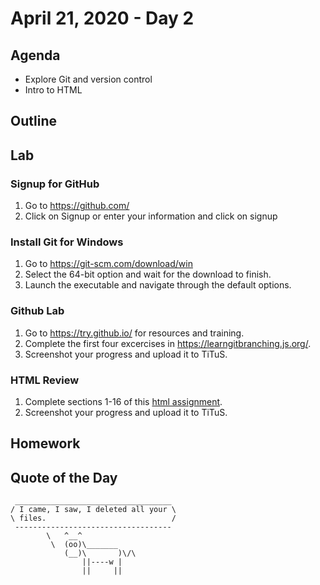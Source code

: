 # April 21, 2020 - Day 2


## Agenda

- Explore Git and version control
- Intro to HTML 

## Outline

## Lab

### Signup for GitHub

1. Go to https://github.com/
2. Click on Signup or enter your information and click on signup 

### Install Git for Windows

1. Go to https://git-scm.com/download/win
2. Select the 64-bit option and wait for the download to finish.
3. Launch the executable and navigate through the default options. 

### Github Lab

1. Go to https://try.github.io/ for resources and training. 
2. Complete the first four excercises in https://learngitbranching.js.org/.
3. Screenshot your progress and upload it to TiTuS. 


### HTML Review

1. Complete sections 1-16 of this [html assignment](https://www.codecademy.com/courses/learn-html/lessons/intro-to-html/exercises/structure-html).
2. Screenshot your progress and upload it to TiTuS.



## Homework




## Quote of the Day 

```
 ___________________________________
/ I came, I saw, I deleted all your \
\ files.                            /
 -----------------------------------
        \   ^__^
         \  (oo)\_______
            (__)\       )\/\
                ||----w |
                ||     ||

```